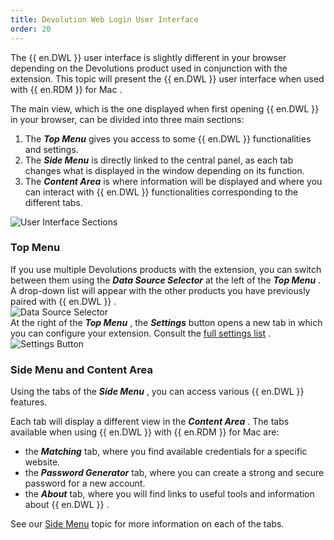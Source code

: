 ```yaml
---
title: Devolution Web Login User Interface
order: 20
---
```

The {{ en.DWL }} user interface is slightly different in your browser depending on the Devolutions product used in conjunction with the extension. This topic will present the {{ en.DWL }} user interface when used with {{ en.RDM }} for Mac .  

The main view, which is the one displayed when first opening {{ en.DWL }} in your browser, can be divided into three main sections:  

1. The ***Top Menu*** gives you access to some {{ en.DWL }} functionalities and settings. 
1. The ***Side Menu*** is directly linked to the central panel, as each tab changes what is displayed in the window depending on its function. 
1. The ***Content Area*** is where information will be displayed and where you can interact with {{ en.DWL }} functionalities corresponding to the different tabs.  

![User Interface Sections](https://webdevolutions.azureedge.net/docs/en/rdm/mac/RDMMac2034.png) 

### Top Menu 

If you use multiple Devolutions products with the extension, you can switch between them using the ***Data Source Selector*** at the left of the ***Top Menu*** . A drop-down list will appear with the other products you have previously paired with {{ en.DWL }} .  
![Data Source Selector](https://webdevolutions.azureedge.net/docs/en/rdm/mac/RDMMac2035.png)  
At the right of the ***Top Menu*** , the ***Settings*** button opens a new tab in which you can configure your extension. Consult the [full settings list](/rdm/mac/dwl/settings/) .  
![Settings Button](https://webdevolutions.azureedge.net/docs/en/rdm/mac/RDMMac2036.png)  

### Side Menu and Content Area 

Using the tabs of the ***Side Menu*** , you can access various {{ en.DWL }} features.  

Each tab will display a different view in the ***Content Area*** . The tabs available when using {{ en.DWL }} with {{ en.RDM }} for Mac are:  

* the ***Matching*** tab, where you find available credentials for a specific website. 
* the ***Password Generator*** tab, where you can create a strong and secure password for a new account. 
* the ***About*** tab, where you will find links to useful tools and information about {{ en.DWL }} .  

See our [Side Menu](/rdm/mac/dwl/devolutions-web-login-user-interface/side-menu/) topic for more information on each of the tabs. 


